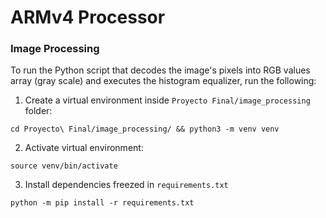 # ARMv4 Processor

### Image Processing
To run the Python script that decodes the image's pixels into RGB values array (gray scale) and executes the histogram equalizer, run the following:

1) Create a virtual environment inside `Proyecto Final/image_processing` folder:
```
cd Proyecto\ Final/image_processing/ && python3 -m venv venv
```

2) Activate virtual environment:
```
source venv/bin/activate
```

3) Install dependencies freezed in `requirements.txt`
```
python -m pip install -r requirements.txt
```

